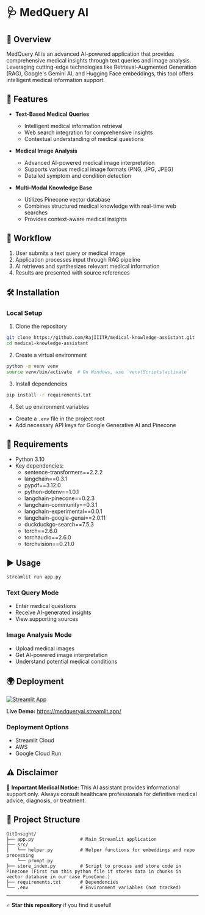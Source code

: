 # 🩺 MedQuery AI

## 🌟 Overview
MedQuery AI is an advanced AI-powered application that provides comprehensive medical insights through text queries and image analysis. Leveraging cutting-edge technologies like Retrieval-Augmented Generation (RAG), Google's Gemini AI, and Hugging Face embeddings, this tool offers intelligent medical information support.

## 🚀 Features
- **Text-Based Medical Queries**
  - Intelligent medical information retrieval
  - Web search integration for comprehensive insights
  - Contextual understanding of medical questions

- **Medical Image Analysis**
  - Advanced AI-powered medical image interpretation
  - Supports various medical image formats (PNG, JPG, JPEG)
  - Detailed symptom and condition detection

- **Multi-Modal Knowledge Base**
  - Utilizes Pinecone vector database
  - Combines structured medical knowledge with real-time web searches
  - Provides context-aware medical insights

## 🔄 Workflow
1. User submits a text query or medical image
2. Application processes input through RAG pipeline
3. AI retrieves and synthesizes relevant medical information
4. Results are presented with source references

## 🛠️ Installation

### Local Setup
1. Clone the repository
```bash
git clone https://github.com/RajIIITR/medical-knowledge-assistant.git
cd medical-knowledge-assistant
```

2. Create a virtual environment
```bash
python -m venv venv
source venv/bin/activate  # On Windows, use `venv\Scripts\activate`
```

3. Install dependencies
```bash
pip install -r requirements.txt
```

4. Set up environment variables
- Create a `.env` file in the project root
- Add necessary API keys for Google Generative AI and Pinecone

## 📌 Requirements
- Python 3.10
- Key dependencies:
  - sentence-transformers==2.2.2
  - langchain==0.3.1
  - pypdf==3.12.0 
  - python-dotenv==1.0.1
  - langchain-pinecone==0.2.3
  - langchain-community==0.3.1
  - langchain-experimental==0.0.1
  - langchain-google-genai==2.0.11
  - duckduckgo-search==7.5.3
  - torch==2.6.0 
  - torchaudio==2.6.0
  - torchvision==0.21.0

## ▶️ Usage
```bash
streamlit run app.py
```

### Text Query Mode
- Enter medical questions
- Receive AI-generated insights
- View supporting sources

### Image Analysis Mode
- Upload medical images
- Get AI-powered image interpretation
- Understand potential medical conditions

## 🌍 Deployment
[![Streamlit App](https://static.streamlit.io/badges/streamlit_badge_black_white.svg)](https://medqueryai.streamlit.app/)

**Live Demo:** https://medqueryai.streamlit.app/

### Deployment Options
- Streamlit Cloud
- AWS 
- Google Cloud Run

## ⚠️ Disclaimer
🚨 **Important Medical Notice:** 
This AI assistant provides informational support only. Always consult healthcare professionals for definitive medical advice, diagnosis, or treatment.

## 📄 Project Structure
```
GitInsight/
├── app.py                 # Main Streamlit application
├── src/
│   └── helper.py          # Helper functions for embeddings and repo processing
    └── prompt.py         
├── store_index.py         # Script to process and store code in Pinecone (First run this python file it stores data in chunks in vector database in our case PineCone.)
├── requirements.txt       # Dependencies
└── .env                   # Environment variables (not tracked)
```

---
⭐ **Star this repository** if you find it useful!
